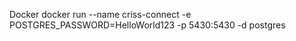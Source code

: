 Docker 
docker run --name criss-connect -e POSTGRES_PASSWORD=HelloWorld123 -p 5430:5430 -d postgres
